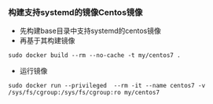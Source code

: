 ### 构建支持systemd的镜像Centos镜像
- 先构建base目录中支持systemd的centos镜像
- 再基于其构建镜像
```
sudo docker build --rm --no-cache -t my/centos7 .
```
- 运行镜像
```
sudo docker run --privileged  --rm -it --name centos7 -v /sys/fs/cgroup:/sys/fs/cgroup:ro my/centos7 
```
